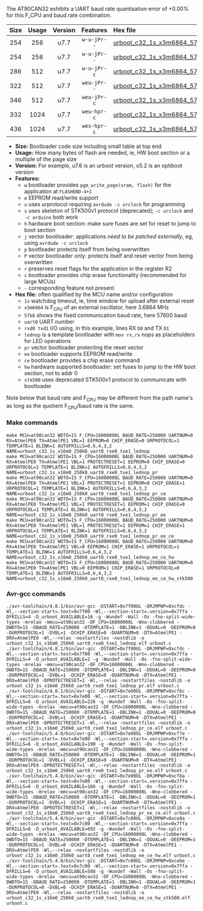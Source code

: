 The AT90CAN32 exhibits a UART baud rate quantisation error of +0.00% for this F_CPU and baud rate combination.

|Size|Usage|Version|Features|Hex file|
|:-:|:-:|:-:|:-:|:--|
|254|256|u7.7|`w-u-jPr--`|[urboot_c32_1s_x3m6864_57k6_uart0_rxe0_txe1_lednop.hex](https://raw.githubusercontent.com/stefanrueger/urboot.hex/main/u7.7/mcus/at90can32/watchdog_1_s/external_oscillator_x/%2B3m686400_hz/%2B%2B57k6_baud/uart0_rxe0_txe1/lednop/urboot_c32_1s_x3m6864_57k6_uart0_rxe0_txe1_lednop.hex)|
|254|256|u7.7|`w-u-jPr--`|[urboot_c32_1s_x3m6864_57k6_uart0_rxe0_txe1_lednop_pr.hex](https://raw.githubusercontent.com/stefanrueger/urboot.hex/main/u7.7/mcus/at90can32/watchdog_1_s/external_oscillator_x/%2B3m686400_hz/%2B%2B57k6_baud/uart0_rxe0_txe1/lednop/urboot_c32_1s_x3m6864_57k6_uart0_rxe0_txe1_lednop_pr.hex)|
|286|512|u7.7|`w-u-jPr-c`|[urboot_c32_1s_x3m6864_57k6_uart0_rxe0_txe1_lednop_pr_ce.hex](https://raw.githubusercontent.com/stefanrueger/urboot.hex/main/u7.7/mcus/at90can32/watchdog_1_s/external_oscillator_x/%2B3m686400_hz/%2B%2B57k6_baud/uart0_rxe0_txe1/lednop/urboot_c32_1s_x3m6864_57k6_uart0_rxe0_txe1_lednop_pr_ce.hex)|
|322|512|u7.7|`weu-jPr--`|[urboot_c32_1s_x3m6864_57k6_uart0_rxe0_txe1_lednop_pr_ee.hex](https://raw.githubusercontent.com/stefanrueger/urboot.hex/main/u7.7/mcus/at90can32/watchdog_1_s/external_oscillator_x/%2B3m686400_hz/%2B%2B57k6_baud/uart0_rxe0_txe1/lednop/urboot_c32_1s_x3m6864_57k6_uart0_rxe0_txe1_lednop_pr_ee.hex)|
|346|512|u7.7|`weu-jPr-c`|[urboot_c32_1s_x3m6864_57k6_uart0_rxe0_txe1_lednop_pr_ee_ce.hex](https://raw.githubusercontent.com/stefanrueger/urboot.hex/main/u7.7/mcus/at90can32/watchdog_1_s/external_oscillator_x/%2B3m686400_hz/%2B%2B57k6_baud/uart0_rxe0_txe1/lednop/urboot_c32_1s_x3m6864_57k6_uart0_rxe0_txe1_lednop_pr_ee_ce.hex)|
|332|1024|u7.7|`weu-hpr-c`|[urboot_c32_1s_x3m6864_57k6_uart0_rxe0_txe1_lednop_ee_ce_hw.hex](https://raw.githubusercontent.com/stefanrueger/urboot.hex/main/u7.7/mcus/at90can32/watchdog_1_s/external_oscillator_x/%2B3m686400_hz/%2B%2B57k6_baud/uart0_rxe0_txe1/lednop/urboot_c32_1s_x3m6864_57k6_uart0_rxe0_txe1_lednop_ee_ce_hw.hex)|
|436|1024|u7.7|`wes-hpr-c`|[urboot_c32_1s_x3m6864_57k6_uart0_rxe0_txe1_lednop_ee_ce_hw_stk500.hex](https://raw.githubusercontent.com/stefanrueger/urboot.hex/main/u7.7/mcus/at90can32/watchdog_1_s/external_oscillator_x/%2B3m686400_hz/%2B%2B57k6_baud/uart0_rxe0_txe1/lednop/urboot_c32_1s_x3m6864_57k6_uart0_rxe0_txe1_lednop_ee_ce_hw_stk500.hex)|

- **Size:** Bootloader code size including small table at top end
- **Usage:** How many bytes of flash are needed, ie, HW boot section or a multiple of the page size
- **Version:** For example, u7.6 is an urboot version, o5.2 is an optiboot version
- **Features:**
  + `w` bootloader provides `pgm_write_page(sram, flash)` for the application at `FLASHEND-4+1`
  + `e` EEPROM read/write support
  + `u` uses urprotocol requiring `avrdude -c urclock` for programming
  + `s` uses skeleton of STK500v1 protocol (deprecated); `-c urclock` and `-c arduino` both work
  + `h` hardware boot section: make sure fuses are set for reset to jump to boot section
  + `j` vector bootloader: applications *need to be patched externally*, eg, using `avrdude -c urclock`
  + `p` bootloader protects itself from being overwritten
  + `P` vector bootloader only: protects itself and reset vector from being overwritten
  + `r` preserves reset flags for the application in the register R2
  + `c` bootloader provides chip erase functionality (recommended for large MCUs)
  + `-` corresponding feature not present
- **Hex file:** often qualified by the MCU name and/or configuration
  + `1s` watchdog timeout, ie, time window for upload after external reset
  + `x3m6864` is F<sub>CPU</sub> of an external oscillator, here 3.6864 MHz
  + `57k6` shows the fixed communication baud rate, here 57600 baud
  + `uart0` UART number
  + `rxd0 txd1` I/O using, in this example, lines RX `D0` and TX `D1`
  + `lednop` is a template bootloader with `mov rx,rx` nops as placeholders for LED operations
  + `pr` vector bootloader protecting the reset vector
  + `ee` bootloader supports EEPROM read/write
  + `ce` bootloader provides a chip erase command
  + `hw` hardware supported bootloader: set fuses to jump to the HW boot section, not to addr 0
  + `stk500` uses deprecated STK500v1 protocol to communicate with bootloader


Note below that baud rate and F<sub>CPU</sub> may be different from the path name's as long as the quotient F<sub>CPU</sub>/baud rate is the same.

### Make commands
```
make MCU=at90can32 WDTO=1S F_CPU=16000000L BAUD_RATE=250000 UARTNUM=0 RX=AtmelPE0 TX=AtmelPE1 VBL=1 EEPROM=0 CHIP_ERASE=0 URPROTOCOL=1 TEMPLATE=1 BLINK=1 AUTOFRILLS=0,6,4,3,2 NAME=urboot_c32_1s_x16m0_250k0_uart0_rxe0_txe1_lednop
make MCU=at90can32 WDTO=1S F_CPU=16000000L BAUD_RATE=250000 UARTNUM=0 RX=AtmelPE0 TX=AtmelPE1 VBL=1 PROTECTRESET=1 EEPROM=0 CHIP_ERASE=0 URPROTOCOL=1 TEMPLATE=1 BLINK=1 AUTOFRILLS=0,6,4,3,2 NAME=urboot_c32_1s_x16m0_250k0_uart0_rxe0_txe1_lednop_pr
make MCU=at90can32 WDTO=1S F_CPU=16000000L BAUD_RATE=250000 UARTNUM=0 RX=AtmelPE0 TX=AtmelPE1 VBL=1 PROTECTRESET=1 EEPROM=0 CHIP_ERASE=1 URPROTOCOL=1 TEMPLATE=1 BLINK=1 AUTOFRILLS=0,6,4,3,2 NAME=urboot_c32_1s_x16m0_250k0_uart0_rxe0_txe1_lednop_pr_ce
make MCU=at90can32 WDTO=1S F_CPU=16000000L BAUD_RATE=250000 UARTNUM=0 RX=AtmelPE0 TX=AtmelPE1 VBL=1 PROTECTRESET=1 EEPROM=1 CHIP_ERASE=0 URPROTOCOL=1 TEMPLATE=1 BLINK=1 AUTOFRILLS=0,6,4,3,2 NAME=urboot_c32_1s_x16m0_250k0_uart0_rxe0_txe1_lednop_pr_ee
make MCU=at90can32 WDTO=1S F_CPU=16000000L BAUD_RATE=250000 UARTNUM=0 RX=AtmelPE0 TX=AtmelPE1 VBL=1 PROTECTRESET=1 EEPROM=1 CHIP_ERASE=1 URPROTOCOL=1 TEMPLATE=1 BLINK=1 AUTOFRILLS=0,6,4,3,2 NAME=urboot_c32_1s_x16m0_250k0_uart0_rxe0_txe1_lednop_pr_ee_ce
make MCU=at90can32 WDTO=1S F_CPU=16000000L BAUD_RATE=250000 UARTNUM=0 RX=AtmelPE0 TX=AtmelPE1 VBL=0 EEPROM=1 CHIP_ERASE=1 URPROTOCOL=1 TEMPLATE=1 BLINK=1 AUTOFRILLS=0,6,4,3,2 NAME=urboot_c32_1s_x16m0_250k0_uart0_rxe0_txe1_lednop_ee_ce_hw
make MCU=at90can32 WDTO=1S F_CPU=16000000L BAUD_RATE=250000 UARTNUM=0 RX=AtmelPE0 TX=AtmelPE1 VBL=0 EEPROM=1 CHIP_ERASE=1 URPROTOCOL=0 TEMPLATE=1 BLINK=1 AUTOFRILLS=0,6,4,3,2 NAME=urboot_c32_1s_x16m0_250k0_uart0_rxe0_txe1_lednop_ee_ce_hw_stk500
```

### Avr-gcc commands
```
./avr-toolchain/4.8.1/bin/avr-gcc -DSTART=0x7f00UL -DRJMPWP=0xcfdc -Wl,--section-start=.text=0x7f00 -Wl,--section-start=.version=0x7ffa -DFRILLS=4 -D_urboot_AVAILABLE=16 -g -Wundef -Wall -Os -fno-split-wide-types -mrelax -mmcu=at90can32 -DF_CPU=16000000L -Wno-clobbered -DWDTO=1S -DBAUD_RATE=250000 -DTEMPLATE=1 -DBLINK=1 -DDUAL=0 -DEEPROM=0 -DURPROTOCOL=1 -DVBL=1 -DCHIP_ERASE=0 -DUARTNUM=0 -DTX=AtmelPE1 -DRX=AtmelPE0 -Wl,--relax -nostartfiles -nostdlib -o urboot_c32_1s_x16m0_250k0_uart0_rxe0_txe1_lednop.elf urboot.c
./avr-toolchain/4.8.1/bin/avr-gcc -DSTART=0x7f00UL -DRJMPWP=0xcfdc -Wl,--section-start=.text=0x7f00 -Wl,--section-start=.version=0x7ffa -DFRILLS=4 -D_urboot_AVAILABLE=2 -g -Wundef -Wall -Os -fno-split-wide-types -mrelax -mmcu=at90can32 -DF_CPU=16000000L -Wno-clobbered -DWDTO=1S -DBAUD_RATE=250000 -DTEMPLATE=1 -DBLINK=1 -DDUAL=0 -DEEPROM=0 -DURPROTOCOL=1 -DVBL=1 -DCHIP_ERASE=0 -DUARTNUM=0 -DTX=AtmelPE1 -DRX=AtmelPE0 -DPROTECTRESET=1 -Wl,--relax -nostartfiles -nostdlib -o urboot_c32_1s_x16m0_250k0_uart0_rxe0_txe1_lednop_pr.elf urboot.c
./avr-toolchain/4.8.1/bin/avr-gcc -DSTART=0x7e00UL -DRJMPWP=0xcf6c -Wl,--section-start=.text=0x7e00 -Wl,--section-start=.version=0x7ffa -DFRILLS=6 -D_urboot_AVAILABLE=226 -g -Wundef -Wall -Os -fno-split-wide-types -mrelax -mmcu=at90can32 -DF_CPU=16000000L -Wno-clobbered -DWDTO=1S -DBAUD_RATE=250000 -DTEMPLATE=1 -DBLINK=1 -DDUAL=0 -DEEPROM=0 -DURPROTOCOL=1 -DVBL=1 -DCHIP_ERASE=1 -DUARTNUM=0 -DTX=AtmelPE1 -DRX=AtmelPE0 -DPROTECTRESET=1 -Wl,--relax -nostartfiles -nostdlib -o urboot_c32_1s_x16m0_250k0_uart0_rxe0_txe1_lednop_pr_ce.elf urboot.c
./avr-toolchain/5.4.0/bin/avr-gcc -DSTART=0x7e00UL -DRJMPWP=0xcf7e -Wl,--section-start=.text=0x7e00 -Wl,--section-start=.version=0x7ffa -DFRILLS=6 -D_urboot_AVAILABLE=190 -g -Wundef -Wall -Os -fno-split-wide-types -mrelax -mmcu=at90can32 -DF_CPU=16000000L -Wno-clobbered -DWDTO=1S -DBAUD_RATE=250000 -DTEMPLATE=1 -DBLINK=1 -DDUAL=0 -DEEPROM=1 -DURPROTOCOL=1 -DVBL=1 -DCHIP_ERASE=0 -DUARTNUM=0 -DTX=AtmelPE1 -DRX=AtmelPE0 -DPROTECTRESET=1 -Wl,--relax -nostartfiles -nostdlib -o urboot_c32_1s_x16m0_250k0_uart0_rxe0_txe1_lednop_pr_ee.elf urboot.c
./avr-toolchain/5.4.0/bin/avr-gcc -DSTART=0x7e00UL -DRJMPWP=0xcf8a -Wl,--section-start=.text=0x7e00 -Wl,--section-start=.version=0x7ffa -DFRILLS=6 -D_urboot_AVAILABLE=166 -g -Wundef -Wall -Os -fno-split-wide-types -mrelax -mmcu=at90can32 -DF_CPU=16000000L -Wno-clobbered -DWDTO=1S -DBAUD_RATE=250000 -DTEMPLATE=1 -DBLINK=1 -DDUAL=0 -DEEPROM=1 -DURPROTOCOL=1 -DVBL=1 -DCHIP_ERASE=1 -DUARTNUM=0 -DTX=AtmelPE1 -DRX=AtmelPE0 -DPROTECTRESET=1 -Wl,--relax -nostartfiles -nostdlib -o urboot_c32_1s_x16m0_250k0_uart0_rxe0_txe1_lednop_pr_ee_ce.elf urboot.c
./avr-toolchain/5.4.0/bin/avr-gcc -DSTART=0x7c00UL -DRJMPWP=0xce8a -Wl,--section-start=.text=0x7c00 -Wl,--section-start=.version=0x7ffa -DFRILLS=6 -D_urboot_AVAILABLE=692 -g -Wundef -Wall -Os -fno-split-wide-types -mrelax -mmcu=at90can32 -DF_CPU=16000000L -Wno-clobbered -DWDTO=1S -DBAUD_RATE=250000 -DTEMPLATE=1 -DBLINK=1 -DDUAL=0 -DEEPROM=1 -DURPROTOCOL=1 -DVBL=0 -DCHIP_ERASE=1 -DUARTNUM=0 -DTX=AtmelPE1 -DRX=AtmelPE0 -Wl,--relax -nostartfiles -nostdlib -o urboot_c32_1s_x16m0_250k0_uart0_rxe0_txe1_lednop_ee_ce_hw.elf urboot.c
./avr-toolchain/5.4.0/bin/avr-gcc -DSTART=0x7c00UL -DRJMPWP=0xcebe -Wl,--section-start=.text=0x7c00 -Wl,--section-start=.version=0x7ffa -DFRILLS=6 -D_urboot_AVAILABLE=588 -g -Wundef -Wall -Os -fno-split-wide-types -mrelax -mmcu=at90can32 -DF_CPU=16000000L -Wno-clobbered -DWDTO=1S -DBAUD_RATE=250000 -DTEMPLATE=1 -DBLINK=1 -DDUAL=0 -DEEPROM=1 -DURPROTOCOL=0 -DVBL=0 -DCHIP_ERASE=1 -DUARTNUM=0 -DTX=AtmelPE1 -DRX=AtmelPE0 -Wl,--relax -nostartfiles -nostdlib -o urboot_c32_1s_x16m0_250k0_uart0_rxe0_txe1_lednop_ee_ce_hw_stk500.elf urboot.c
```

